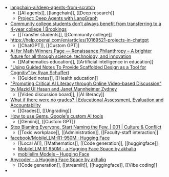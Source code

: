 - [langchain-ai/deep-agents-from-scratch](https://github.com/langchain-ai/deep-agents-from-scratch)
	- [[AI agents]], [[langchain]], [[Deep research]]
	- [Project: Deep Agents with LangGraph](https://academy.langchain.com/courses/deep-agents-with-langgraph/?_hsmi=14197877)
- [Community college students don’t always benefit from transferring to a 4-year college | Brookings](https://www.brookings.edu/articles/community-college-students-dont-always-benefit-from-transferring-to-a-4-year-college/)
	- [[Transfer students]], [[Community college]]
- https://help.openai.com/en/articles/10169521-projects-in-chatgpt
	- [[ChatGPT]], [[Custom GPT]]
- [AI for Math Winners Page — Renaissance Philanthropy – A brighter future for all through science, technology, and innovation](https://www.renaissancephilanthropy.org/ai-for-math-fund-projects)
	- [[Mathematics education]], [[Artificial intelligence in education]]
- ["Using Guided Notes To Provide Scaffolded Design as a Tool for Cognitiv" by Ryan Schuffert](https://stars.library.ucf.edu/topr/5/)
	- [[Guided notes]], [[Health education]]
- ["Promoting Critical AI Literacy through Online Video-based Discussion" by Mazid Ul Hasan and Janet Mannheimer Zydney](https://stars.library.ucf.edu/topr/11/)
	- [[Video discussion board]], [[AI literacy]]
- [What if there were no grades? | Educational Assessment, Evaluation and Accountability](https://link.springer.com/article/10.1007/s11092-025-09468-7)
	- [[Grades]], [[Ungrading]]
- [How to use Gems, Google's custom AI tools](https://blog.google/products/gemini/google-gems-tips/)
	- [[Gemini]], [[Custom GPT]]
- [Stop Blaming Everyone. Start Naming the Few. | 001 | Culture & Conflict](https://alsolano.substack.com/p/stop-blaming-everyone-start-naming)
	- [[Toxic workplace]], [[Administration]], [[Faculty-staff interaction]]
- [facebook/MobileLLM-R1-950M · Hugging Face](https://huggingface.co/facebook/MobileLLM-R1-950M)
	- [[Local AI]], [[Mathematics]], [[Code generation]], [[huggingface]]
	- [MobileLLM R1 950M - a Hugging Face Space by akhaliq](https://huggingface.co/spaces/akhaliq/MobileLLM-R1-950M)
	- [mobilellm Models – Hugging Face](https://huggingface.co/models?other=mobilellm)
- [Anycoder - a Hugging Face Space by akhaliq](https://huggingface.co/spaces/akhaliq/anycoder)
	- [[Code generation]], [[streamlit]], [[huggingface]], [[Vibe coding]]
-